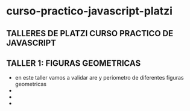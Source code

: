 # curso-practico-javascript-platzi


##  TALLERES DE PLATZI CURSO PRACTICO DE JAVASCRIPT

## TALLER 1: FIGURAS GEOMETRICAS
- en este taller vamos a validar are y periometro de diferentes figuras geometricas
- 
-
-